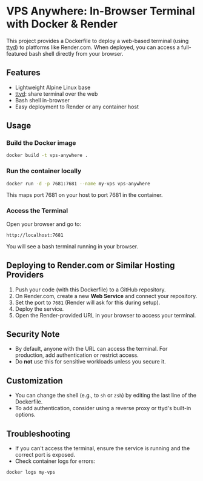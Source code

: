 # VPS Anywhere: In-Browser Terminal with Docker & Render

This project provides a Dockerfile to deploy a web-based terminal (using [ttyd](https://github.com/tsl0922/ttyd)) to platforms like Render.com. When deployed, you can access a full-featured bash shell directly from your browser.

## Features

- Lightweight Alpine Linux base
- [ttyd](https://github.com/tsl0922/ttyd): share terminal over the web
- Bash shell in-browser
- Easy deployment to Render or any container host

## Usage

### Build the Docker image

```bash
docker build -t vps-anywhere .
```

### Run the container locally

```bash
docker run -d -p 7681:7681 --name my-vps vps-anywhere
```

This maps port 7681 on your host to port 7681 in the container.

### Access the Terminal

Open your browser and go to:

```
http://localhost:7681
```

You will see a bash terminal running in your browser.

## Deploying to Render.com or Similar Hosting Providers

1. Push your code (with this Dockerfile) to a GitHub repository.
2. On Render.com, create a new **Web Service** and connect your repository.
3. Set the port to `7681` (Render will ask for this during setup).
4. Deploy the service.
5. Open the Render-provided URL in your browser to access your terminal.

## Security Note

- By default, anyone with the URL can access the terminal. For production, add authentication or restrict access.
- Do **not** use this for sensitive workloads unless you secure it.

## Customization
- You can change the shell (e.g., to `sh` or `zsh`) by editing the last line of the Dockerfile.
- To add authentication, consider using a reverse proxy or ttyd's built-in options.

## Troubleshooting
- If you can't access the terminal, ensure the service is running and the correct port is exposed.
- Check container logs for errors:

```bash
docker logs my-vps
```
